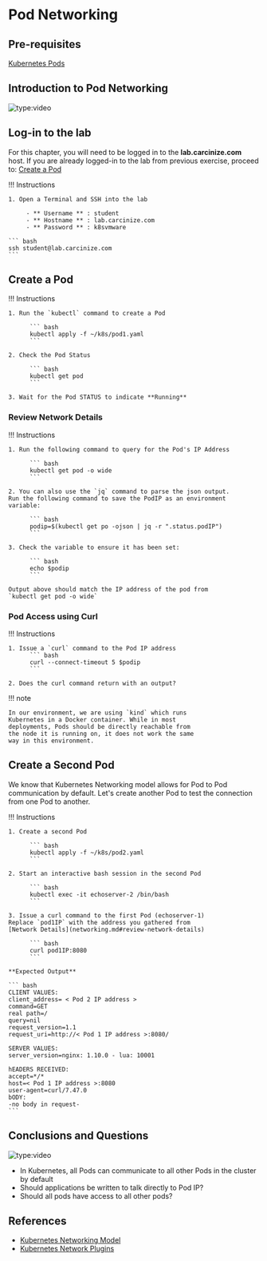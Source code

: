 # Pod Networking

## Pre-requisites

[Kubernetes Pods](pods.md)

## Introduction to Pod Networking

![type:video](https://www.youtube.com/embed/MWxKY-I3veI)

## Log-in to the lab

For this chapter, you will need to be logged in to the 
**lab.carcinize.com** host. If you are already logged-in 
to the lab from previous exercise, proceed to: [Create a Pod](networking.md#create-a-pod)

!!! Instructions 

    1. Open a Terminal and SSH into the lab

         - ** Username ** : student
         - ** Hostname ** : lab.carcinize.com
         - ** Password ** : k8svmware
    
    ``` bash
    ssh student@lab.carcinize.com 
    ```

## Create a Pod

!!! Instructions
 
    1. Run the `kubectl` command to create a Pod

          ``` bash
          kubectl apply -f ~/k8s/pod1.yaml 
          ```

    2. Check the Pod Status 

          ``` bash
          kubectl get pod
          ```
   
    3. Wait for the Pod STATUS to indicate **Running**

### Review Network Details

!!! Instructions

    1. Run the following command to query for the Pod's IP Address

          ``` bash
          kubectl get pod -o wide
          ```

    2. You can also use the `jq` command to parse the json output.
    Run the following command to save the PodIP as an environment variable:

          ``` bash
          podip=$(kubectl get po -ojson | jq -r ".status.podIP")
          ```

    3. Check the variable to ensure it has been set:

          ``` bash
          echo $podip
          ```
       
    Output above should match the IP address of the pod from 
    `kubectl get pod -o wide`

### Pod Access using Curl

!!! Instructions

    1. Issue a `curl` command to the Pod IP address
          ``` bash
          curl --connect-timeout 5 $podip 
          ```

    2. Does the curl command return with an output?

!!! note

    In our environment, we are using `kind` which runs 
    Kubernetes in a Docker container. While in most 
    deployments, Pods should be directly reachable from 
    the node it is running on, it does not work the same 
    way in this environment.

## Create a Second Pod

We know that Kubernetes Networking model allows for Pod to Pod 
communication by default. Let's create another Pod to test 
the connection from one Pod to another.

!!! Instructions

    1. Create a second Pod
    
          ``` bash
          kubectl apply -f ~/k8s/pod2.yaml
          ```
 
    2. Start an interactive bash session in the second Pod

          ``` bash
          kubectl exec -it echoserver-2 /bin/bash
          ```

    3. Issue a curl command to the first Pod (echoserver-1)
    Replace `pod1IP` with the address you gathered from 
    [Network Details](networking.md#review-network-details)

          ``` bash
          curl pod1IP:8080
          ```
 
    **Expected Output**

    ``` bash
    CLIENT VALUES:
    client_address= < Pod 2 IP address >
    command=GET
    real path=/
    query=nil
    request_version=1.1
    request_uri=http://< Pod 1 IP address >:8080/
    
    SERVER VALUES:
    server_version=nginx: 1.10.0 - lua: 10001
    
    hEADERS RECEIVED:
    accept=*/*
    host=< Pod 1 IP address >:8080
    user-agent=curl/7.47.0
    bODY:
    -no body in request-
    ```

## Conclusions and Questions

![type:video](https://youtube.com/embed/cT4geQAAZ4E)

* In Kubernetes, all Pods can communicate to all other Pods in the cluster by default
* Should applications be written to talk directly to Pod IP? 
* Should all pods have access to all other pods?

## References

* [Kubernetes Networking Model](https://kubernetes.io/docs/concepts/services-networking/)
* [Kubernetes Network Plugins](plugins.md)
